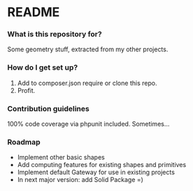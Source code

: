 # README #

### What is this repository for? ###

Some geometry stuff, extracted from my other projects. 

### How do I get set up? ###

1. Add to composer.json require or clone this repo. 
2. Profit. 

### Contribution guidelines ###

100% code coverage via phpunit included. Sometimes... 

### Roadmap ###

* Implement other basic shapes
* Add computing features for existing shapes and primitives  
* Implement default Gateway for use in existing projects
* In next major version: add Solid Package =)